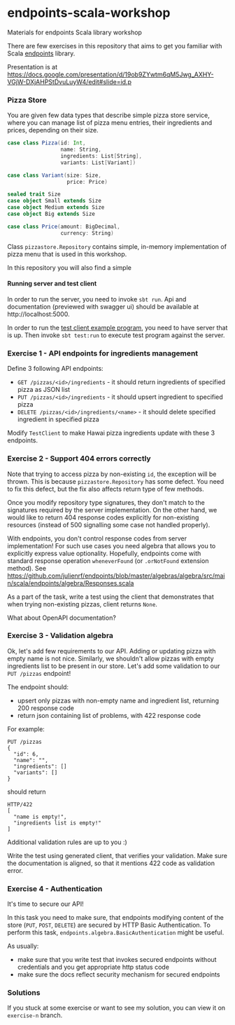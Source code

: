 # endpoints-scala-workshop
Materials for endpoints Scala library workshop

There are few exercises in this repository that aims to
get you familiar with Scala [endpoints](http://julienrf.github.io/endpoints/)
library.

Presentation is at https://docs.google.com/presentation/d/19ob9ZYwtm6qM5Jwg_AXHY-VGjW-DXjAHPStDvuLuyW4/edit#slide=id.p

### Pizza Store

You are given few data types that describe simple pizza store service,
where you can manage list of pizza menu entries, their ingredients
and prices, depending on their size.


```scala
case class Pizza(id: Int,
                 name: String,
                 ingredients: List[String],
                 variants: List[Variant])

case class Variant(size: Size,
                   price: Price)

sealed trait Size
case object Small extends Size
case object Medium extends Size
case object Big extends Size

case class Price(amount: BigDecimal,
                 currency: String)
```

Class `pizzastore.Repository` contains simple, in-memory implementation of pizza menu
that is used in this workshop.

In this repository you will also find a simple 

#### Running server and test client

In order to run the server, you need to invoke `sbt run`. Api and documentation (previewed with swagger ui)
should be available at http://localhost:5000.

In order to run the [test client example program](src/test/scala/pizzastore/TestClient.scala), you need to
have server that is up. Then invoke `sbt test:run` to execute test program against the server.


### Exercise 1 - API endpoints for ingredients management

Define 3 following API endpoints:

* `GET /pizzas/<id>/ingredients` - it should return ingredients of specified pizza as JSON list
* `PUT /pizzas/<id>/ingredients` - it should upsert ingredient to specified pizza
* `DELETE /pizzas/<id>/ingredients/<name>` - it should delete specified ingredient in specified pizza

Modify `TestClient` to make Hawai pizza ingredients update with these 3 endpoints.


### Exercise 2 - Support 404 errors correctly

Note that trying to access pizza by non-existing `id`, the exception will be thrown.
This is because `pizzastore.Repository` has some defect. You need to fix this defect, but the fix
also affects return type of few methods.

Once you modify repository type signatures, they don't match to the signatures required
by the server implementation. On the other hand, we would like to return 404 response codes
explicitly for non-existing resources (instead of 500 signalling some case not handled properly).

With endpoints, you don't control response codes from server implementation! For such use cases you need
algebra that allows you to explicitly express value optionality. Hopefully, endpoints come with
standard response operation `wheneverFound` (or `.orNotFound` extension method).
See https://github.com/julienrf/endpoints/blob/master/algebras/algebra/src/main/scala/endpoints/algebra/Responses.scala

As a part of the task, write a test using the client that demonstrates that when trying
non-existing pizzas, client returns `None`.

What about OpenAPI documentation?


### Exercise 3 - Validation algebra

Ok, let's add few requirements to our API. Adding or updating pizza with empty name is not nice.
Similarly, we shouldn't allow pizzas with empty ingredients list to be present in our store. Let's add
some validation to our `PUT /pizzas` endpoint!

The endpoint should:
- upsert only pizzas with non-empty name and ingredient list, returning 200 response code
- return json containing list of problems, with 422 response code

For example:
```
PUT /pizzas
{
  "id": 6,
  "name": "",
  "ingredients": []
  "variants": []
}
```

should return
```
HTTP/422
[
  "name is empty!",
  "ingredients list is empty!"
]
```

Additional validation rules are up to you :)

Write the test using generated client, that verifies your validation. Make sure
the documentation is aligned, so that it mentions 422 code as validation error.


### Exercise 4 - Authentication

It's time to secure our API!

In this task you need to make sure, that endpoints modifying content of the store
(`PUT`, `POST`, `DELETE`) are secured by HTTP Basic Authentication. To perform this
task, `endpoints.algebra.BasicAuthentication` might be useful.

As usually:
- make sure that you write test that invokes secured endpoints without
  credentials and you get appropriate http status code
- make sure the docs reflect security mechanism for secured endpoints

### Solutions

If you stuck at some exercise or want to see my solution, you can view it on `exercise-n` branch.
